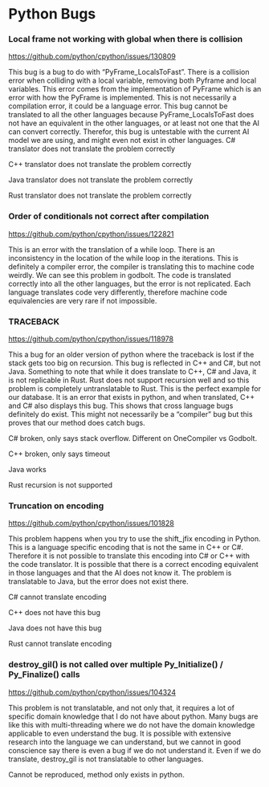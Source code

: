 ﻿# Python Bugs
### Local frame not working with global when there is collision
https://github.com/python/cpython/issues/130809

This bug is a bug to do with “PyFrame_LocalsToFast”. There is a collision error when colliding with a local variable, removing both Pyframe and local variables. This error comes from the implementation of PyFrame which is an error with how the PyFrame is implemented. This is not necessarily a compilation error, it could be a language error. This bug cannot be translated to all the other languages because PyFrame_LocalsToFast does not have an equivalent in the other languages, or at least not one that the AI can convert correctly. Therefor, this bug is untestable with the current AI model we are using, and might even not exist in other languages. 
C# translator does not translate the problem correctly

C++ translator does not translate the problem correctly

Java translator does not translate the problem correctly

Rust translator does not translate the problem correctly

### Order of conditionals not correct after compilation 
https://github.com/python/cpython/issues/122821

This is an error with the translation of a while loop. There is an inconsistency in the location of the while loop in the iterations. This is definitely a compiler error, the compiler is translating this to machine code weirdly. We can see this problem in godbolt. The code is translated correctly into all the other languages, but the error is not replicated. Each language translates code very differently, therefore machine code equivalencies are very rare if not impossible. 
### TRACEBACK
https://github.com/python/cpython/issues/118978

This a bug for an older version of python where the traceback is lost if the stack gets too big on recursion. This bug is reflected in C++ and C#, but not Java. Something to note that while it does translate to C++, C# and Java, it is not replicable in Rust. Rust does not support recursion well and so this problem is completely untranslatable to Rust. This is the perfect example for our database. It is an error that exists in python, and when translated, C++ and C# also displays this bug. This shows that cross language bugs definitely do exist. This might not necessarily be a “compiler” bug but this proves that our method does catch bugs. 

C# broken, only says stack overflow. Different on OneCompiler vs Godbolt.

C++ broken, only says timeout 

Java works

Rust recursion is not supported

### Truncation on encoding
https://github.com/python/cpython/issues/101828

This problem happens when you try to use the shift_jfix encoding in Python. This is a language specific encoding that is not the same in C++ or C#. Therefore it is not possible to translate this encoding into C# or C++ with the code translator. It is possible that there is a correct encoding equivalent in those languages and that the AI does not know it. The problem is translatable to Java, but the error does not exist there.

C# cannot translate encoding

C++ does not have this bug

Java does not have this bug 

Rust cannot translate encoding

### destroy_gil() is not called over multiple Py_Initialize() / Py_Finalize() calls
https://github.com/python/cpython/issues/104324

This problem is not translatable, and not only that, it requires a lot of specific domain knowledge that I do not have about python. Many bugs are like this with multi-threading where we do not have the domain knowledge applicable to even understand the bug. It is possible with extensive research into the language we can understand, but we cannot in good conscience say there is even a bug if we do not understand it. Even if we do translate, destroy_gil is not translatable to other languages. 

Cannot be reproduced, method only exists in python. 
